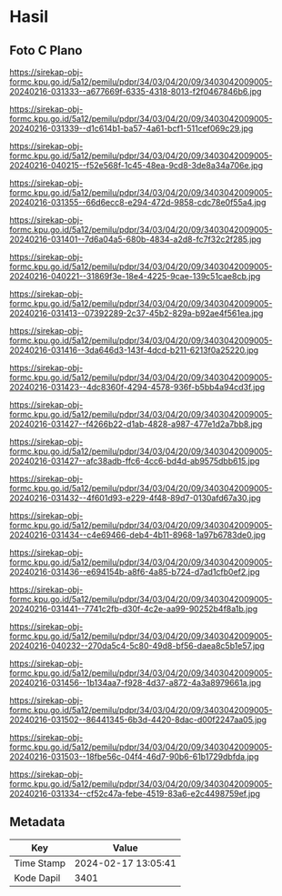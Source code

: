 # Hasil

## Foto C Plano

https://sirekap-obj-formc.kpu.go.id/5a12/pemilu/pdpr/34/03/04/20/09/3403042009005-20240216-031333--a677669f-6335-4318-8013-f2f0467846b6.jpg

https://sirekap-obj-formc.kpu.go.id/5a12/pemilu/pdpr/34/03/04/20/09/3403042009005-20240216-031339--d1c614b1-ba57-4a61-bcf1-511cef069c29.jpg

https://sirekap-obj-formc.kpu.go.id/5a12/pemilu/pdpr/34/03/04/20/09/3403042009005-20240216-040215--f52e568f-1c45-48ea-9cd8-3de8a34a706e.jpg

https://sirekap-obj-formc.kpu.go.id/5a12/pemilu/pdpr/34/03/04/20/09/3403042009005-20240216-031355--66d6ecc8-e294-472d-9858-cdc78e0f55a4.jpg

https://sirekap-obj-formc.kpu.go.id/5a12/pemilu/pdpr/34/03/04/20/09/3403042009005-20240216-031401--7d6a04a5-680b-4834-a2d8-fc7f32c2f285.jpg

https://sirekap-obj-formc.kpu.go.id/5a12/pemilu/pdpr/34/03/04/20/09/3403042009005-20240216-040221--31869f3e-18e4-4225-9cae-139c51cae8cb.jpg

https://sirekap-obj-formc.kpu.go.id/5a12/pemilu/pdpr/34/03/04/20/09/3403042009005-20240216-031413--07392289-2c37-45b2-829a-b92ae4f561ea.jpg

https://sirekap-obj-formc.kpu.go.id/5a12/pemilu/pdpr/34/03/04/20/09/3403042009005-20240216-031416--3da646d3-143f-4dcd-b211-6213f0a25220.jpg

https://sirekap-obj-formc.kpu.go.id/5a12/pemilu/pdpr/34/03/04/20/09/3403042009005-20240216-031423--4dc8360f-4294-4578-936f-b5bb4a94cd3f.jpg

https://sirekap-obj-formc.kpu.go.id/5a12/pemilu/pdpr/34/03/04/20/09/3403042009005-20240216-031427--f4266b22-d1ab-4828-a987-477e1d2a7bb8.jpg

https://sirekap-obj-formc.kpu.go.id/5a12/pemilu/pdpr/34/03/04/20/09/3403042009005-20240216-031427--afc38adb-ffc6-4cc6-bd4d-ab9575dbb615.jpg

https://sirekap-obj-formc.kpu.go.id/5a12/pemilu/pdpr/34/03/04/20/09/3403042009005-20240216-031432--4f601d93-e229-4f48-89d7-0130afd67a30.jpg

https://sirekap-obj-formc.kpu.go.id/5a12/pemilu/pdpr/34/03/04/20/09/3403042009005-20240216-031434--c4e69466-deb4-4b11-8968-1a97b6783de0.jpg

https://sirekap-obj-formc.kpu.go.id/5a12/pemilu/pdpr/34/03/04/20/09/3403042009005-20240216-031436--e694154b-a8f6-4a85-b724-d7ad1cfb0ef2.jpg

https://sirekap-obj-formc.kpu.go.id/5a12/pemilu/pdpr/34/03/04/20/09/3403042009005-20240216-031441--7741c2fb-d30f-4c2e-aa99-90252b4f8a1b.jpg

https://sirekap-obj-formc.kpu.go.id/5a12/pemilu/pdpr/34/03/04/20/09/3403042009005-20240216-040232--270da5c4-5c80-49d8-bf56-daea8c5b1e57.jpg

https://sirekap-obj-formc.kpu.go.id/5a12/pemilu/pdpr/34/03/04/20/09/3403042009005-20240216-031456--1b134aa7-f928-4d37-a872-4a3a8979661a.jpg

https://sirekap-obj-formc.kpu.go.id/5a12/pemilu/pdpr/34/03/04/20/09/3403042009005-20240216-031502--86441345-6b3d-4420-8dac-d00f2247aa05.jpg

https://sirekap-obj-formc.kpu.go.id/5a12/pemilu/pdpr/34/03/04/20/09/3403042009005-20240216-031503--18fbe56c-04f4-46d7-90b6-61b1729dbfda.jpg

https://sirekap-obj-formc.kpu.go.id/5a12/pemilu/pdpr/34/03/04/20/09/3403042009005-20240216-031334--cf52c47a-febe-4519-83a6-e2c4498759ef.jpg


## Metadata

| Key        | Value               |
| ---------- | ------------------- |
| Time Stamp | 2024-02-17 13:05:41 |
| Kode Dapil | 3401                |



